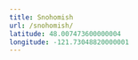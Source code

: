 ```yaml
---
title: Snohomish
url: /snohomish/
latitude: 48.007473600000004
longitude: -121.73048820000001
---
```

